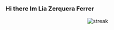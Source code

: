 ### Hi there Im Lia Zerquera Ferrer 

<div style="text-align: center;">

![streak](https://github-readme-streak-stats.herokuapp.com/?user=lia001218)



</div>
